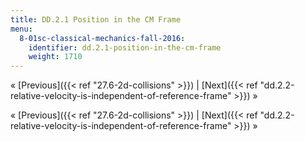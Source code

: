 ```yaml
---
title: DD.2.1 Position in the CM Frame
menu:
  8-01sc-classical-mechanics-fall-2016:
    identifier: dd.2.1-position-in-the-cm-frame
    weight: 1710
---
```

« [Previous]({{< ref "27.6-2d-collisions" >}}) | [Next]({{< ref "dd.2.2-relative-velocity-is-independent-of-reference-frame" >}}) »

« [Previous]({{< ref "27.6-2d-collisions" >}}) | [Next]({{< ref "dd.2.2-relative-velocity-is-independent-of-reference-frame" >}}) »